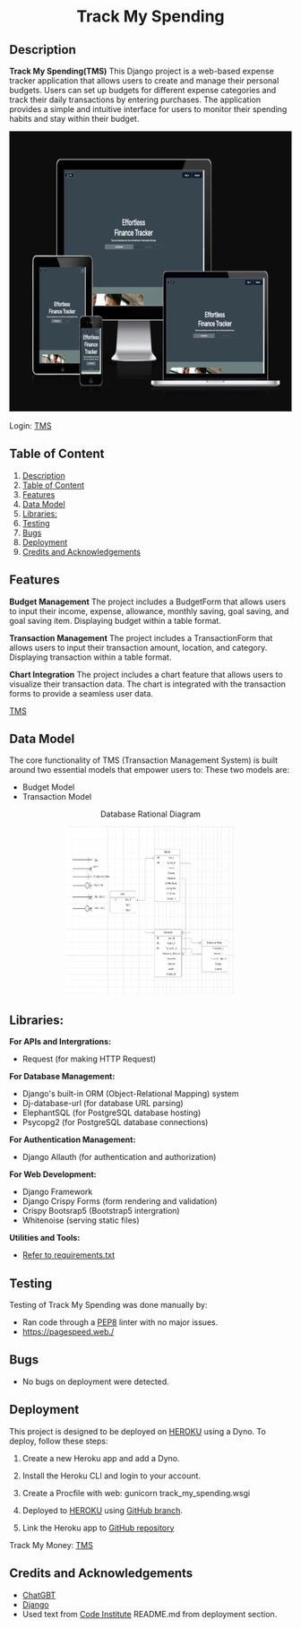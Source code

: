 <div align="center"><h1>Track My Spending</h1></div>

## Description 

**Track My Spending(TMS)** 
This Django project is a web-based expense tracker application that allows users to create and manage their personal budgets. Users can set up budgets for different expense categories and track their daily transactions by entering purchases. The application provides a simple and intuitive interface for users to monitor their spending habits and stay within their budget.

<div align="center"><img src= "assets/images/mockdevice.png" width=700 height=500></div>

Login: [TMS](https://track-my-spending-2651d262fa88.herokuapp.com/)

## Table of Content 

1. [Description](#description)
2. [Table of Content](#table-of-content)
3. [Features](#features)
4. [Data Model](#data-model)
5. [Libraries:](#libraries)
6. [Testing](#testing)
7. [Bugs](#bugs)
8. [Deployment](#deployment)
9. [Credits and Acknowledgements](#credits-and-acknowledgements)


## Features
**Budget Management**
  The project includes a BudgetForm that allows users to input their income, expense, allowance, monthly saving, goal saving, and goal saving item. Displaying budget within a table format.

**Transaction Management**
  The project includes a TransactionForm that allows users to input their transaction amount, location, and category. Displaying transaction within a table format.

**Chart Integration**
  The project includes a chart feature that allows users to visualize their transaction data.
  The chart is integrated with the transaction forms to provide a seamless user data.

[TMS](https://track-my-spending-2651d262fa88.herokuapp.com/)

## Data Model 
The core functionality of TMS (Transaction Management System) is built around two essential models that empower users to:
These two models are:
- Budget Model
- Transaction Model
  
<div align="center"><p>Database Rational Diagram</p><img src="./static/images/database_ERD.jpg" width=300 height=300></div>


## Libraries:
**For APIs and Intergrations:**
- Request (for making HTTP Request)

**For Database Management:**
- Django's built-in ORM (Object-Relational Mapping) system
- Dj-database-url (for database URL parsing)
- ElephantSQL (for PostgreSQL database hosting)
- Psycopg2 (for PostgreSQL database connections)
  
**For Authentication Management:**
- Django Allauth (for authentication and authorization)

**For Web Development:**
- Django Framework
- Django Crispy Forms (form rendering and validation)
- Crispy Bootsrap5 (Bootstrap5 intergration)
- Whitenoise (serving static files)

**Utilities and Tools:**
- [Refer to requirements.txt](./requirements.txt)


## Testing
Testing of Track My Spending was done manually by:
- Ran code through a [PEP8](https://pep8ci.herokuapp.com/) linter with no major issues.  
- https://pagespeed.web./

## Bugs
- No bugs on deployment were detected.
  
## Deployment 
This project is designed to be deployed on [HEROKU](heroku.com/apps) using a Dyno. To deploy, follow these steps:
  1. Create a new Heroku app and add a Dyno.
  2. Install the Heroku CLI and login to your account.
  3. Create a Procfile with web: gunicorn track_my_spending.wsgi
  4. Deployed to [HEROKU](heroku.com/apps) using [GitHub branch](https://github.com/CraigB73/track-my-spending.git). 
    
  5. Link the Heroku app to [GitHub repository](https://github.com/CraigB73/track-my-spending.git)

Track My Money: [TMS](https://track-my-spending-2651d262fa88.herokuapp.com/)

## Credits and Acknowledgements
- [ChatGBT](https://chat.openai.com/) 
- [Django](https://docs.djangoproject.com/en/5.0/)
- Used text from [Code Institute](https://codeinstitute.net/se/) README.md from deployment section.

